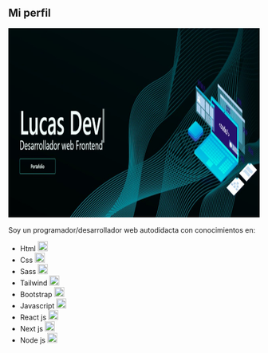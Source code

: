 ## Mi perfil

<a href="https://lucasdev.com.ar" target='BLANK'><img src='./WhatsApp Image 2022-12-24 at 19.06.36.jpeg' width='100%' height='380px' /></a>

Soy un programador/desarrollador web autodidacta con conocimientos en:

- Html <img src="https://upload.wikimedia.org/wikipedia/commons/thumb/6/61/HTML5_logo_and_wordmark.svg/768px-HTML5_logo_and_wordmark.svg.png" width='20px' height="20px">
- Css <img src="https://blastcoding.com/wp-content/uploads/2018/10/CSS3.png" width='20px' height="20px">
- Sass <img src="https://styles.redditmedia.com/t5_2ruxc/styles/communityIcon_xyu9ur5r4iu41.png" width='20px' height="20px">
- Tailwind <img src="https://icons-for-free.com/iconfiles/png/128/vscode+icons+type+tailwind-1324451500323172563.png" width='20px' height="20px">
- Bootstrap <img src="https://s3-alpha-sig.figma.com/plugins/1143260556160364612/37891/e87f7323-5456-4109-b485-20ac41bb00b6-icon?Expires=1673222400&Signature=blBKAP3TVr0Sf6TU-Qx4quFWi6dpJMp4fo9ZZQKWtB7fCJccjxh6Q4mRIJ1pFQuoRvll~i60GWYD~9I9~AyaJ2i4NkpZiUjjZ-ALIpQhs8~eq9o~8Hcdjv2LKcJ6dMAbA5szIhyl1R76BVcYLnlHfan4HMlrLYIdo1apBakykfIC3agcSrVlqHqsUar~vSEOUBXC9v5sItFw1QmxzH6hhrzfJFvrsYnBIs-wTT04m2BxsU-7uVFj2KGUprDwrAGPPTShdYMc-BzQaQCH~FZZX2uw6QQhP6OW0CoIGf5iWqQfnFO6RCwceo-ZZQGIkHbGkSzSrPy-GNBs7OBCNlrAwA__&Key-Pair-Id=APKAQ4GOSFWCVNEHN3O4" width='20px' height="20px">
- Javascript <img src="https://cdn.iconscout.com/icon/free/png-256/javascript-2038874-1720087.png" width='20px' height="20px">
- React js <img src="https://icons-for-free.com/iconfiles/png/256/design+development+facebook+framework+mobile+react+icon-1320165723839064798.png" width='20px' height="20px">
- Next js <img src="https://static-00.iconduck.com/assets.00/next-js-icon-256x256-6j7ddke7.png" width='20px' height="20px">
- Node js <img src="https://www.bigscal.com/wp-content/uploads/2021/04/hire-node-js-developers-bigscal.png" width='20px' height="20px">
